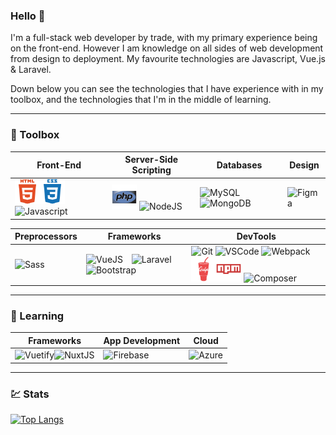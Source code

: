 ### Hello 👋

<!--
**techlord001/techlord001** is a ✨ _special_ ✨ repository because its `README.md` (this file) appears on your GitHub profile.

Here are some ideas to get you started:

- 🔭 I’m currently working on ...
- 🌱 I’m currently learning ...
- 👯 I’m looking to collaborate on ...
- 🤔 I’m looking for help with ...
- 💬 Ask me about ...
- 📫 How to reach me: ...
- 😄 Pronouns: ...
- ⚡ Fun fact: ...
-->
I'm a full-stack web developer by trade, with my primary experience being on the front-end. However I am knowledge on all sides of web development from design to deployment. My favourite technologies are Javascript, Vue.js & Laravel.

Down below you can see the technologies that I have experience with in my toolbox, and the technologies that I'm in the middle of learning.

***
### 🧰 Toolbox
|Front-End|Server-Side Scripting|Databases|Design|
|---------|---------------------|---------|------|
|<img src="https://raw.githubusercontent.com/devicons/devicon/c7d326b6009e60442abc35fa45706d6f30ee4c8e/icons/html5/html5-plain-wordmark.svg" alt="HTML5" width=40 height=40/><img src="https://raw.githubusercontent.com/devicons/devicon/c7d326b6009e60442abc35fa45706d6f30ee4c8e/icons/css3/css3-plain-wordmark.svg" alt="CSS3" width=40 height=40/> <img src="https://cdn.worldvectorlogo.com/logos/logo-javascript.svg" alt="Javascript" width=40 height=40/>|<img src="https://raw.githubusercontent.com/devicons/devicon/c7d326b6009e60442abc35fa45706d6f30ee4c8e/icons/php/php-original.svg" alt="PHP" width=40 height=40/> <img src="https://cdn.worldvectorlogo.com/logos/nodejs-icon.svg" alt="NodeJS" width=40 height=40/>|<img src="https://cdn.worldvectorlogo.com/logos/mysql-6.svg" alt="MySQL" width=40 height=40/><img src="https://cdn.worldvectorlogo.com/logos/mongodb-icon-1.svg" alt="MongoDB" width=40 height=40/>|<img src="https://cdn.worldvectorlogo.com/logos/figma-1.svg" alt="Figma" width=40 height=40/>

|Preprocessors|Frameworks|DevTools|
|-------------|----------|--------|
|<img src="https://cdn.worldvectorlogo.com/logos/sass-1.svg" alt="Sass" width=40 height=40/>|<img src="https://cdn.worldvectorlogo.com/logos/vue-js-1.svg" alt="VueJS" width=40 height=40/> <img src="https://cdn.worldvectorlogo.com/logos/laravel-2.svg" alt="Laravel" width=40 height=40 style="margin: 0 10px"/> <img src="https://cdn.worldvectorlogo.com/logos/bootstrap-4.svg" alt="Bootstrap" width=40 height=40/>|<img src="https://cdn.worldvectorlogo.com/logos/git-icon.svg" alt="Git" width=40 height=40/> <img src="https://cdn.worldvectorlogo.com/logos/visual-studio-code-1.svg" alt="VSCode" width=40 height=40/> <img src="https://cdn.worldvectorlogo.com/logos/webpack-icon.svg" alt="Webpack" width=40 height=40/><img src="https://raw.githubusercontent.com/devicons/devicon/c7d326b6009e60442abc35fa45706d6f30ee4c8e/icons/gulp/gulp-plain.svg" alt="Gulp" width=40 height=40/><img src="https://raw.githubusercontent.com/devicons/devicon/c7d326b6009e60442abc35fa45706d6f30ee4c8e/icons/npm/npm-original-wordmark.svg" alt="npm" width=40 height=40/> <img src="https://cdn.worldvectorlogo.com/logos/composer.svg" alt="Composer" width=40 height=40/>|

***
### 🌱 Learning
|Frameworks|App Development|Cloud|
|----------|---------------|-----|
|<img src="https://cdn.worldvectorlogo.com/logos/vuetify.svg" alt="Vuetify" width=40 height=40/><img src="https://upload.wikimedia.org/wikipedia/commons/a/ae/Nuxt_logo.svg" alt="NuxtJS" width=40 height=40/>|<img src="https://cdn.worldvectorlogo.com/logos/firebase-1.svg" alt="Firebase" width=40 height=40/>|<img src="https://cdn.worldvectorlogo.com/logos/azure-1.svg" alt="Azure" width=40 height=40/>
***
### 💹 Stats
[![Top Langs](https://github-readme-stats.vercel.app/api/top-langs/?username=techlord001&theme=tokyonight&layout=compact)](https://github.com/anuraghazra/github-readme-stats)

